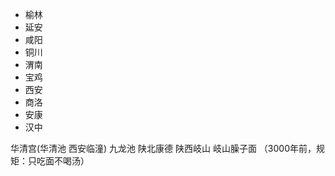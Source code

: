 - 榆林
- 延安
- 咸阳
- 铜川
- 渭南
- 宝鸡
- 西安
- 商洛
- 安康
- 汉中


华清宫(华清池 西安临潼)  九龙池
陕北康德
陕西岐山 岐山臊子面 （3000年前，规矩：只吃面不喝汤）
